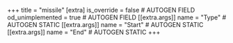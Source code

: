 +++
title = "missile"
[extra]
is_override = false # AUTOGEN FIELD
od_unimplemented = true # AUTOGEN FIELD
[[extra.args]]
name = "Type" # AUTOGEN STATIC
[[extra.args]]
name = "Start" # AUTOGEN STATIC
[[extra.args]]
name = "End" # AUTOGEN STATIC
+++